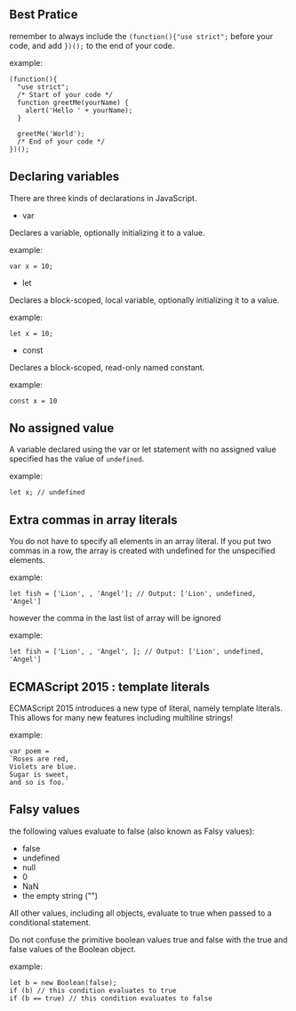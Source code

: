 ## Best Pratice
remember to always include the `(function(){"use strict";` before your code, and add `})();` to the end of your code.

example:

```
(function(){
  "use strict";
  /* Start of your code */
  function greetMe(yourName) {
    alert('Hello ' + yourName);
  }
  
  greetMe('World');
  /* End of your code */
})();
```

## Declaring variables
There are three kinds of declarations in JavaScript.

- var

Declares a variable, optionally initializing it to a value.

example:
```
var x = 10;
```

- let

Declares a block-scoped, local variable, optionally initializing it to a value.

example:
```
let x = 10;
```

- const

Declares a block-scoped, read-only named constant.

example:

```
const x = 10
```

## No assigned value
A variable declared using the var or let statement with no assigned value specified has the value of `undefined`.

example:
```
let x; // undefined
```

## Extra commas in array literals
You do not have to specify all elements in an array literal. If you put two commas in a row, the array is created with undefined for the unspecified elements. 

example:
```
let fish = ['Lion', , 'Angel']; // Output: ['Lion', undefined, 'Angel']
```
however the comma in the last list of array will be ignored

example:
```
let fish = ['Lion', , 'Angel', ]; // Output: ['Lion', undefined, 'Angel']
```

## ECMAScript 2015 : template literals
ECMAScript 2015 introduces a new type of literal, namely template literals. 
This allows for many new features including multiline strings!

example:
```
var poem = 
`Roses are red, 
Violets are blue. 
Sugar is sweet, 
and so is foo.`
```

## Falsy values
the following values evaluate to false (also known as Falsy values):

* false
* undefined
* null
* 0
* NaN
* the empty string ("")

All other values, including all objects, evaluate to true when passed to a conditional statement.

Do not confuse the primitive boolean values true and false with the true and false values of the Boolean object. 

example:
```
let b = new Boolean(false);
if (b) // this condition evaluates to true
if (b == true) // this condition evaluates to false
```

